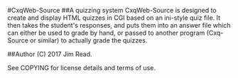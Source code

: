#CxqWeb-Source
##A quizzing system
CxqWeb-Source is designed to create and display HTML quizzes in CGI based on an ini-style quiz file. It then takes the student's responses, and puts them into an answer file which can either be used to grade by hand, or passed to another program (Cxq-Source or similar) to actually grade the quizzes.

##Author
(C) 2017 Jim Read.

See COPYING for license details and terms of use.
